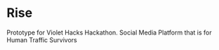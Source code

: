 # Rise
Prototype for Violet Hacks Hackathon. Social Media Platform that is for Human Traffic Survivors
